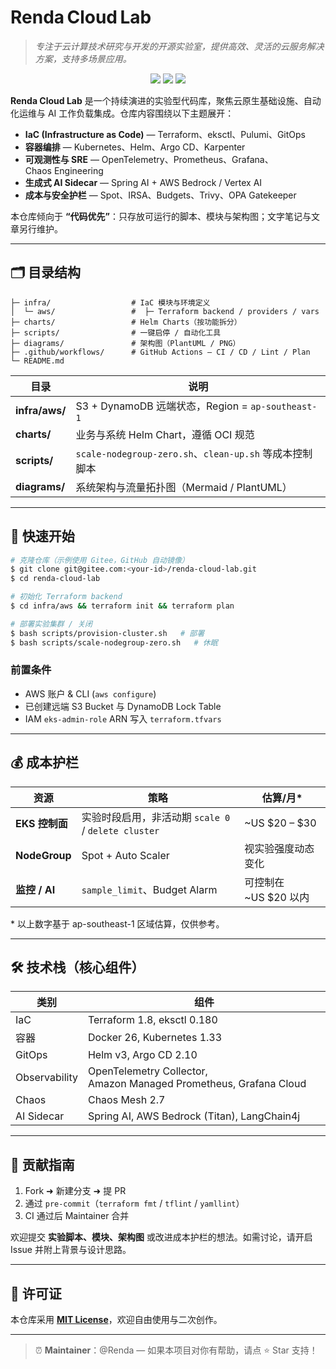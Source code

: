 # Renda Cloud Lab

> *专注于云计算技术研究与开发的开源实验室，提供高效、灵活的云服务解决方案，支持多场景应用。*

<p align="center">
  <img src="https://img.shields.io/badge/AWS-EKS%20%7C%20Terraform%20%7C%20Helm-232F3E?logo=amazonaws&logoColor=white" />
  <img src="https://img.shields.io/badge/License-MIT-blue.svg" />
  <img src="https://img.shields.io/badge/Status-Active-brightgreen" />
</p>

**Renda Cloud Lab** 是一个持续演进的实验型代码库，聚焦云原生基础设施、自动化运维与 AI 工作负载集成。仓库内容围绕以下主题展开：

* **IaC (Infrastructure as Code)** — Terraform、eksctl、Pulumi、GitOps
* **容器编排** — Kubernetes、Helm、Argo CD、Karpenter
* **可观测性与 SRE** — OpenTelemetry、Prometheus、Grafana、Chaos Engineering
* **生成式 AI Sidecar** — Spring AI + AWS Bedrock / Vertex AI
* **成本与安全护栏** — Spot、IRSA、Budgets、Trivy、OPA Gatekeeper

本仓库倾向于 **“代码优先”**：只存放可运行的脚本、模块与架构图；文字笔记与文章另行维护。

---

## 🗂 目录结构

```text
├─ infra/                  # IaC 模块与环境定义
│  └─ aws/                 #  ├─ Terraform backend / providers / vars
├─ charts/                 # Helm Charts（按功能拆分）
├─ scripts/                # 一键启停 / 自动化工具
├─ diagrams/               # 架构图（PlantUML / PNG）
├─ .github/workflows/      # GitHub Actions — CI / CD / Lint / Plan
└─ README.md
```

| 目录             | 说明                                              |
| -------------- | ----------------------------------------------- |
| **infra/aws/** | S3 + DynamoDB 远端状态，Region = `ap-southeast-1`    |
| **charts/**    | 业务与系统 Helm Chart，遵循 OCI 规范                      |
| **scripts/**   | `scale-nodegroup-zero.sh`、`clean-up.sh` 等成本控制脚本 |
| **diagrams/**  | 系统架构与流量拓扑图（Mermaid / PlantUML）                  |

---

## 🚀 快速开始

```bash
# 克隆仓库（示例使用 Gitee，GitHub 自动镜像）
$ git clone git@gitee.com:<your-id>/renda-cloud-lab.git
$ cd renda-cloud-lab

# 初始化 Terraform backend
$ cd infra/aws && terraform init && terraform plan

# 部署实验集群 / 关闭
$ bash scripts/provision-cluster.sh   # 部署
$ bash scripts/scale-nodegroup-zero.sh   # 休眠
```

### 前置条件

* AWS 账户 & CLI (`aws configure`)
* 已创建远端 S3 Bucket 与 DynamoDB Lock Table
* IAM `eks-admin-role` ARN 写入 `terraform.tfvars`

---

## 💰 成本护栏

| 资源            | 策略                                       | 估算/月\*            |
| ------------- | ---------------------------------------- | ----------------- |
| **EKS 控制面**   | 实验时段启用，非活动期 `scale 0` / `delete cluster` | \~US \$20 – \$30  |
| **NodeGroup** | Spot + Auto Scaler                       | 视实验强度动态变化         |
| **监控 / AI**   | `sample_limit`、Budget Alarm              | 可控制在 \~US \$20 以内 |

\* 以上数字基于 ap-southeast-1 区域估算，仅供参考。

---

## 🛠 技术栈（核心组件）

| 类别            | 组件                                                                |
| ------------- | ----------------------------------------------------------------- |
| IaC           | Terraform 1.8, eksctl 0.180                                       |
| 容器            | Docker 26, Kubernetes 1.33                                        |
| GitOps        | Helm v3, Argo CD 2.10                                             |
| Observability | OpenTelemetry Collector, Amazon Managed Prometheus, Grafana Cloud |
| Chaos         | Chaos Mesh 2.7                                                    |
| AI Sidecar    | Spring AI, AWS Bedrock (Titan), LangChain4j                       |

---

## 🤝 贡献指南

1. Fork ➜ 新建分支 ➜ 提 PR
2. 通过 `pre-commit`（`terraform fmt` / `tflint` / `yamllint`）
3. CI 通过后 Maintainer 合并

欢迎提交 **实验脚本、模块、架构图** 或改进成本护栏的想法。如需讨论，请开启 Issue 并附上背景与设计思路。

---

## 📜 许可证

本仓库采用 **[MIT License](LICENSE)**，欢迎自由使用与二次创作。

---

> ⏰ **Maintainer**：@Renda — 如果本项目对你有帮助，请点 ⭐ Star 支持！
